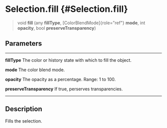 Selection.fill {#Selection.fill}
==============

> void **fill** (any **fillType**, [ColorBlendMode]{role="ref"}
> **mode**, int **opacity**, bool **preserveTransparency**)

Parameters
----------

  -------------------------- ------------------------------------------------
  **fillType**               The color or history state with which to fill
                             the object.

  **mode**                   The color blend mode.

  **opacity**                The opacity as a percentage. Range: 1 to 100.

  **preserveTransparency**   If true, perserves transparencies.
  -------------------------- ------------------------------------------------

Description
-----------

Fills the selection.
